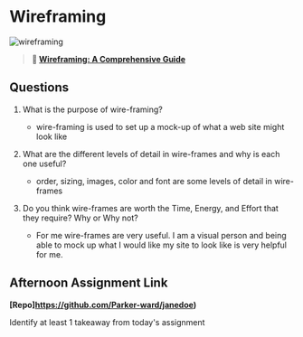 # Wireframing

![wireframing](https://bcw.blob.core.windows.net/public/img/courses/2293087935019893)

> **📖 [Wireframing: A Comprehensive Guide](https://codeworksacademy.com/fs-student-guide/resources/wk1/06-Wireframing)**

## Questions

1. What is the purpose of wire-framing? 
    - wire-framing is used to set up a mock-up of what a web site might look like

2. What are the different levels of detail in wire-frames and why is each one useful?
    - order, sizing, images, color and font are some levels of detail in wire-frames

3. Do you think wire-frames are worth the Time, Energy, and Effort that they require? Why or Why not?
    - For me wire-frames are very useful. I am a visual person and being able to mock up what I would like my site to look like is very helpful for me.
## Afternoon Assignment Link

**[Repo]https://github.com/Parker-ward/janedoe)**

Identify at least 1 takeaway from today's assignment
